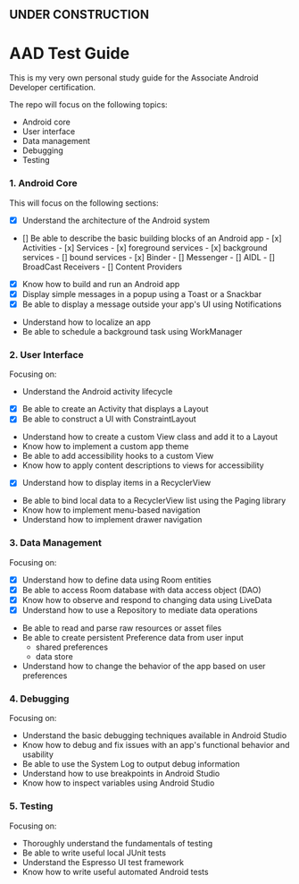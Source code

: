 ## UNDER CONSTRUCTION

# AAD Test Guide
This is my very own personal study guide for the Associate Android Developer certification.

The repo will focus on the following topics:
- Android core
- User interface
- Data management
- Debugging
- Testing

### 1. Android Core
This will focus on the following sections:
- [x] Understand the architecture of the Android system
- [] Be able to describe the basic building blocks of an Android app
        - [x] Activities
        - [x] Services
                    - [x] foreground services
                    - [x] background services
                    - [] bound services
                            - [x] Binder
                            - [] Messenger
                            - [] AIDL
        - [] BroadCast Receivers
        - [] Content Providers
- [x] Know how to build and run an Android app
- [x] Display simple messages in a popup using a Toast or a Snackbar
- [x] Be able to display a message outside your app's UI using Notifications
- Understand how to localize an app
- Be able to schedule a background task using WorkManager

### 2. User Interface
Focusing on:
- Understand the Android activity lifecycle
- [x] Be able to create an Activity that displays a Layout
- [x] Be able to construct a UI with ConstraintLayout
- Understand how to create a custom View class and add it to a Layout
- Know how to implement a custom app theme
- Be able to add accessibility hooks to a custom View
- Know how to apply content descriptions to views for accessibility
- [x] Understand how to display items in a RecyclerView
- Be able to bind local data to a RecyclerView list using the Paging library
- Know how to implement menu-based navigation
- Understand how to implement drawer navigation

### 3. Data Management
Focusing on:
- [x] Understand how to define data using Room entities
- [x] Be able to access Room database with data access object (DAO)
- [x] Know how to observe and respond to changing data using LiveData
- [x] Understand how to use a Repository to mediate data operations
- Be able to read and parse raw resources or asset files
- Be able to create persistent Preference data from user input
    - shared preferences
    - data store
- Understand how to change the behavior of the app based on user preferences

### 4. Debugging
Focusing on:
- Understand the basic debugging techniques available in Android Studio
- Know how to debug and fix issues with an app's functional behavior and usability
- Be able to use the System Log to output debug information
- Understand how to use breakpoints in Android Studio
- Know how to inspect variables using Android Studio

### 5. Testing
Focusing on:
- Thoroughly understand the fundamentals of testing
- Be able to write useful local JUnit tests
- Understand the Espresso UI test framework
- Know how to write useful automated Android tests
